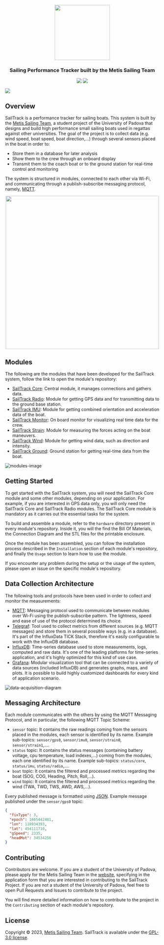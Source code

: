 <p class="readme-header" align="center">
  <img src="assets/sailtrack-logo.svg" width="180">
</p>

<h3 class="readme-header" align="center">Sailing Performance Tracker built by the Metis Sailing Team</h3>
<p class="readme-header" align="center">
  <img src="https://img.shields.io/github/license/metisvela/sailtrack">
  <img src="https://img.shields.io/github/stars/metisvela/sailtrack">
</p>

<img src="assets/dashboard-image.png" class="readme-header">

## Overview
SailTrack is a performance tracker for sailing boats.
This system is built by the [Metis Sailing Team](http://metisvela.dii.unipd.it), a student project of the University of Padova that designs and build high performance small sailing boats used in regattas against other universities.
The goal of the project is to collect data (e.g. wind speed, boat speed, boat direction,...) through several sensors placed in the boat in order to:

* Store them in a database for later analysis
* Show them to the crew through an onboard display
* Transmit them to the coach boat or to the ground station for real-time control and monitoring

The system is structured in modules, connected to each other via Wi-Fi, and communicating through a publish-subscribe messaging protocol, namely, [MQTT](https://mqtt.org).

<p align="center">
  <img src="assets/modules-diagram.svg" width="500">
</p>

## Modules

The following are the modules that have been developed for the SailTrack system, follow the link to open the module's repository:

* [SailTrack Core](https://github.com/metisvela/sailtrack-core): Central module, it manages connections and gathers data.
* [SailTrack Radio](https://github.com/metisvela/sailtrack-radio): Module for getting GPS data and for transmitting data to the ground base station.
* [SailTrack IMU](https://github.com/metisvela/sailtrack-imu): Module for getting combined orientation and acceleration data of the boat.
* [SailTrack Monitor](https://github.com/metisvela/sailtrack-monitor): On board monitor for visualizing real time data for the crew.
* [SailTrack Strain](https://github.com/metisvela/sailtrack-strain): Module for measuring the forces acting on the boat maneuvers.
* [SailTrack Wind](https://github.com/metisvela/sailtrack-wind): Module for getting wind data, such as direction and intensity.
* [SailTrack Ground](https://github.com/metisvela/sailtrack-ground): Ground station for getting real-time data from the boat.

![modules-image](assets/modules-image.jpg)

## Getting Started

To get started with the SailTrack system, you will need the SailTrack Core module and some other modules, depending on your application. For example, if you are interested in GPS data only, you will only need the SailTrack Core and SailTrack Radio modules. The SailTrack Core module is mandatory as it carries out the essential tasks for the system.

To build and assemble a module, refer to the `hardware` directory present in every module's repository. Inside it, you will the find the Bill Of Materials, the Connection Diagram and the STL files for the printable enclosure.

Once the module has been assembled, you can follow the installation process described in the `Installation` section of each module's repository, and finally the `Usage` section to learn how to use the module.

If you encounter any problem during the setup or the usage of the system, please open an issue on the specific module's repository.

## Data Collection Architecture

The following tools and protocols have been used in order to collect and monitor the measurements:

* [MQTT](https://mqtt.org): Messaging protocol used to communicate between modules over Wi-Fi using the publish-subscribe pattern. The lightness, speed and ease of use of the protocol determined its choice.
* [Telegraf](https://www.influxdata.com/time-series-platform/telegraf/): Tool used to collect metrics from different sources (e.g. MQTT messages) and store them in several possible ways (e.g. in a database). It's part of the InfluxData TICK Stack, therefore it's easily configurable to work with the InfluxDB database.
* [InfluxDB](https://www.influxdata.com/products/influxdb/): Time-series database used to store measurements, logs, computed and raw data. It's one of the leading platforms for time-series application, and it's highly optimized for this kind of use case.
* [Grafana](https://grafana.com): Modular visualization tool that can be connected to a variety of data sources (included InfluxDB) and generates graphs, maps, and plots. It is possible to build highly customized dashboards for every kind of application scenario.

![data-acquisition-diagram](assets/data-acquisition-diagram.svg)

## Messaging Architecture

Each module communicates with the others by using the MQTT Messaging Protocol, and in particular, the following MQTT Topic Scheme:

* `sensor` topic: It contains the raw readings coming from the sensors placed in the modules, each sensor is identified by its name. Example sub-topics: `sensor/gps0`, `sensor/imu0`, `sensor/strain0`, `sensor/strain1`,....
* `status` topic: It contains the status messages (containing battery voltage, cpu temperature, load indexes,...) coming from the modules, each one identified by its name. Example sub-topics: `status/core`, `status/imu`, `status/radio`,....
* `boat` topic: It contains the filtered and processed metrics regarding the boat (SOG, COG, Heading, Pitch, Roll,...).
* `wind` topic: It contains the filtered and processed metrics regarding the wind (TWA, TWD, TWS, AWD, AWS,...).

Every published message is formatted using [JSON](https://www.json.org/json-en.html). Example message published under the `sensor/gps0` topic:
```json
{
  "fixType": 3,
  "epoch": 1665442481,
  "lon": 118934393,
  "lat": 454111710,
  "gSpeed": 2335,
  "headMot": 34534256
}
```

## Contributing

Contributors are welcome. If you are a student of the University of Padova, please apply for the Metis Sailing Team in the [website](http://metisvela.dii.unipd.it), specifying in the application form that you are interested in contributing to the SailTrack Project. If you are not a student of the University of Padova, feel free to open Pull Requests and Issues to contribute to the project.

You will find more detailed information on how to contribute to the project in the `Contributing` section of each module's repository.

## License

Copyright © 2023, [Metis Sailing Team](https://github.com/metisvela). SailTrack is available under the [GPL-3.0 license](https://www.gnu.org/licenses/gpl-3.0.en.html).
